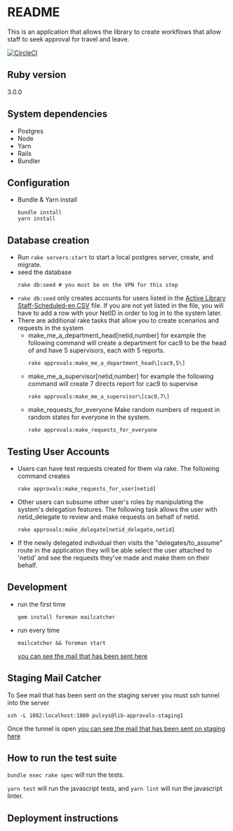 # README

This is an application that allows the library to create workflows that allow staff to seek approval for travel and leave. 

[![CircleCI](https://circleci.com/gh/pulibrary/approvals.svg?style=svg)](https://circleci.com/gh/pulibrary/approvals)

## Ruby version

  3.0.0

## System dependencies

   * Postgres
   * Node
   * Yarn
   * Rails
   * Bundler

## Configuration

   * Bundle & Yarn install
     ```
     bundle install
     yarn install
     ```
   
## Database creation

   * Run `rake servers:start` to start a local postgres server, create, and migrate.
   * seed the database
     ```
     rake db:seed # you must be on the VPN for this step
     ```
   * `rake db:seed` only creates accounts for users listed in the [Active Library Staff-Scheduled-en CSV](https://github.com/pulibrary/approvals/blob/main/Active%20Library%20Staff%20-%20Scheduled-en.csv) file.  If you are not yet listed in the file, you will have to add a row with your NetID in order to log
   in to the system later.
   * There are additional rake tasks that allow you to create scenarios and requests in the system
     * make_me_a_department_head\[netid,number\]
        for example the following command will create a department for cac9 to be the head of and have 5 supervisors, each with 5 reports.
       ```
       rake approvals:make_me_a_department_head\[cac9,5\]
       ```
     * make_me_a_supervisor\[netid,number\]
       for example the following command will create 7 directs report for cac9 to supervise
       ```
       rake approvals:make_me_a_supervisor\[cac9,7\]
       ```
     * make_requests_for_everyone
       Make random numbers of request in random states for everyone in the system.
       ```
       rake approvals:make_requests_for_everyone
       ```
    
## Testing User Accounts
  * Users can have test requests created for them via rake. The following command creates 
    ```
    rake approvals:make_requests_for_user[netid]
    ```
  * Other users can subsume other user's roles by manipulating the system's delegation features. The following task allows the user with netid_delegate to review and make requests on behalf of netid. 
    ```
    rake approvals:make_delegate[netid_delegate,netid]
    ```
  * If the newly delegated individual then visits the "delegates/to_assume" route in the application they will be able select the user attached to 'netid' and see the requests they've made and make them on their behalf. 

## Development

   * run the first time
     ```
     gem install foreman mailcatcher
     ```
   * run every time
     ```
     mailcatcher && foreman start
     ```
   
     [you can see the mail that has been sent here]( http://localhost:1080/)
     
## Staging Mail Catcher
  To See mail that has been sent on the staging server you must ssh tunnel into the server
  ```
  ssh -L 1082:localhost:1080 pulsys@lib-approvals-staging1
  ```
  Once the tunnel is open [you can see the mail that has been sent on staging here]( http://localhost:1082/)
     
## How to run the test suite

`bundle exec rake spec` will run the tests.

`yarn test` will run the javascript tests, and `yarn lint` will run the javascript
linter.

## Deployment instructions


